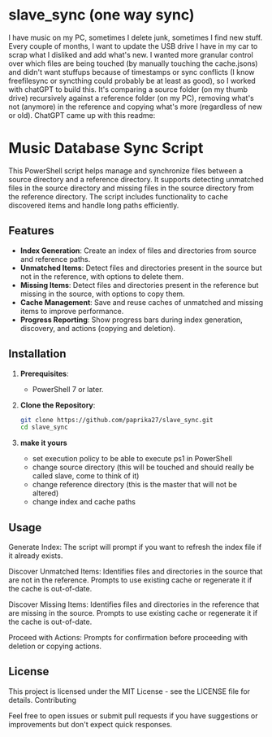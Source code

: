 # slave_sync (one way sync)

I have music on my PC, sometimes I delete junk, sometimes I find new stuff. Every couple of months, I want to update the USB drive I have in my car to scrap what I disliked and add what's new. I wanted more granular control over which files are being touched (by manually touching the cache.jsons) and didn't want stuffups because of timestamps or sync conflicts (I know freefilesync or syncthing could probably be at least as good), so I worked with chatGPT to build this. It's comparing a source folder (on my thumb drive) recursively against a reference folder (on my PC), removing what's not (anymore) in the reference and copying what's more (regardless of new or old). ChatGPT came up with this readme:

# Music Database Sync Script

This PowerShell script helps manage and synchronize files between a source directory and a reference directory. It supports detecting unmatched files in the source directory and missing files in the source directory from the reference directory. The script includes functionality to cache discovered items and handle long paths efficiently.

## Features

- **Index Generation**: Create an index of files and directories from source and reference paths.
- **Unmatched Items**: Detect files and directories present in the source but not in the reference, with options to delete them.
- **Missing Items**: Detect files and directories present in the reference but missing in the source, with options to copy them.
- **Cache Management**: Save and reuse caches of unmatched and missing items to improve performance.
- **Progress Reporting**: Show progress bars during index generation, discovery, and actions (copying and deletion).

## Installation

1. **Prerequisites**: 
   - PowerShell 7 or later.

2. **Clone the Repository**:
   ```bash
   git clone https://github.com/paprika27/slave_sync.git
   cd slave_sync

3. **make it yours**
   - set execution policy to be able to execute ps1 in PowerShell
   - change source directory (this will be touched and should really be called slave, come to think of it)
   - change reference directory (this is the master that will not be altered)
   - change index and cache paths

## Usage
   Generate Index:
      The script will prompt if you want to refresh the index file if it already exists.
      
   Discover Unmatched Items:
      Identifies files and directories in the source that are not in the reference.
      Prompts to use existing cache or regenerate it if the cache is out-of-date.
      
   Discover Missing Items:
      Identifies files and directories in the reference that are missing in the source.
      Prompts to use existing cache or regenerate it if the cache is out-of-date.
      
   Proceed with Actions:
      Prompts for confirmation before proceeding with deletion or copying actions.

## License

This project is licensed under the MIT License - see the LICENSE file for details.
Contributing

Feel free to open issues or submit pull requests if you have suggestions or improvements but don't expect quick responses.
